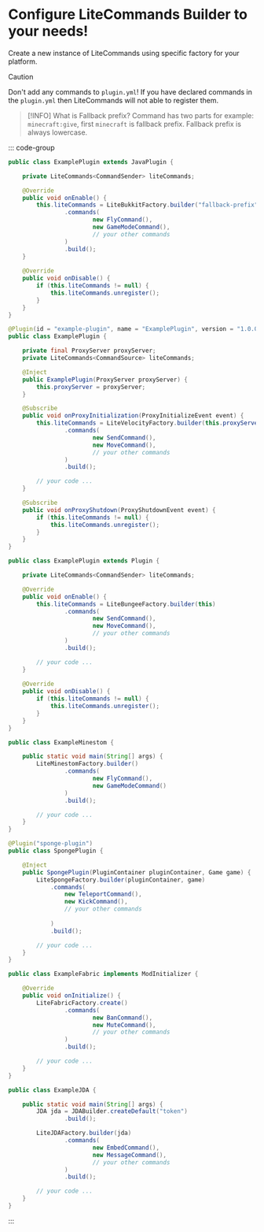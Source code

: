 # Configure LiteCommands Builder to your needs!
Create a new instance of LiteCommands using specific factory for your platform.

> [!CAUTION]
> Don't add any commands to `plugin.yml`!
> If you have declared commands in the `plugin.yml` then LiteCommands will not able to register them.

> [!INFO]
> What is Fallback prefix? 
> Command has two parts for example: `minecraft:give`, first `minecraft` is fallback prefix.
> Fallback prefix is always lowercase.

::: code-group
```java [Bukkit]
public class ExamplePlugin extends JavaPlugin {

    private LiteCommands<CommandSender> liteCommands;

    @Override
    public void onEnable() {
        this.liteCommands = LiteBukkitFactory.builder("fallback-prefix", this)
                .commands(
                        new FlyCommand(),
                        new GameModeCommand(),
                        // your other commands 
                )
                .build();
    }
    
    @Override
    public void onDisable() {
        if (this.liteCommands != null) {
            this.liteCommands.unregister();
        }
    }
}
```

```java [Velocity]
@Plugin(id = "example-plugin", name = "ExamplePlugin", version = "1.0.0")
public class ExamplePlugin {

    private final ProxyServer proxyServer;
    private LiteCommands<CommandSource> liteCommands;

    @Inject
    public ExamplePlugin(ProxyServer proxyServer) {
        this.proxyServer = proxyServer;
    }

    @Subscribe
    public void onProxyInitialization(ProxyInitializeEvent event) {
        this.liteCommands = LiteVelocityFactory.builder(this.proxyServer)
                .commands(
                        new SendCommand(),
                        new MoveCommand(),
                        // your other commands
                )
                .build();

        // your code ...
    }

    @Subscribe
    public void onProxyShutdown(ProxyShutdownEvent event) {
        if (this.liteCommands != null) {
            this.liteCommands.unregister();
        }
    }
}
```

```java [BungeeCord]
public class ExamplePlugin extends Plugin {

    private LiteCommands<CommandSender> liteCommands;

    @Override
    public void onEnable() {
        this.liteCommands = LiteBungeeFactory.builder(this)
                .commands(
                        new SendCommand(),
                        new MoveCommand(),
                        // your other commands
                )
                .build();

        // your code ...
    }
    
    @Override
    public void onDisable() {
        if (this.liteCommands != null) {
            this.liteCommands.unregister();
        }
    }
}
```


```java [Minestom]
public class ExampleMinestom {

    public static void main(String[] args) {
        LiteMinestomFactory.builder()
                .commands(
                        new FlyCommand(),
                        new GameModeCommand()
                )
                .build();

        // your code ...
    }
}
```

```java [Sponge]
@Plugin("sponge-plugin")
public class SpongePlugin {

    @Inject
    public SpongePlugin(PluginContainer pluginContainer, Game game) {
        LiteSpongeFactory.builder(pluginContainer, game)
            .commands(
                new TeleportCommand(),
                new KickCommand(),
                // your other commands    
                    
            )
            .build();

        // your code ...
    }
}
```

```java [Fabric]
public class ExampleFabric implements ModInitializer {

    @Override
    public void onInitialize() {
        LiteFabricFactory.create()
                .commands(
                        new BanCommand(),
                        new MuteCommand(),
                        // your other commands
                )
                .build();

        // your code ...
    }
}
```

```java [JDA]
public class ExampleJDA {

    public static void main(String[] args) {
        JDA jda = JDABuilder.createDefault("token")
                .build();

        LiteJDAFactory.builder(jda)
                .commands(
                        new EmbedCommand(),
                        new MessageCommand(),
                        // your other commands
                )
                .build();

        // your code ...
    }
}
```

:::